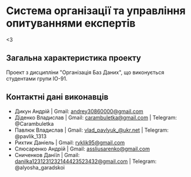 # Система організації та управління опитуваннями експертів

<3

## Загальна характеристика проекту

Проект з дисципліни "Організація Баз Даних", що виконується студентами групи ІО-91.

## Контактні дані виконавців

* Дикун Андрій | Gmail: andrey30860000@gmail.com
* Діденко Владислав | Gmail: carambuletka@gmail.com | Telegram: @Carambuletka
* Павлюк Владислав | Gmail: vlad_pavlyuk_@ukr.net | Telegram: @pavlik_1313
* Рихтик Даніель | Gmail: ryklik95@gmail.com
* Слюсаренко Андрій | Gmail: assliusarenko@gmail.com
* Сниченков Даніїл | Gmail: danilka1231231232144423523432@gmail.com | Telegram: @alyosha_garadskoi

